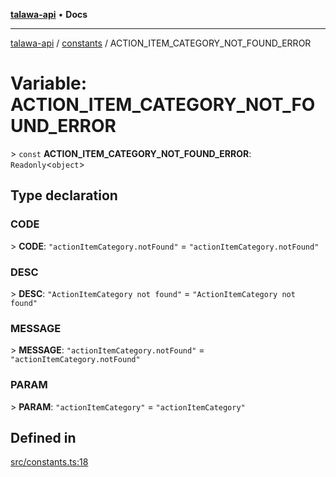 [**talawa-api**](../../README.md) • **Docs**

***

[talawa-api](../../modules.md) / [constants](../README.md) / ACTION\_ITEM\_CATEGORY\_NOT\_FOUND\_ERROR

# Variable: ACTION\_ITEM\_CATEGORY\_NOT\_FOUND\_ERROR

\> `const` **ACTION\_ITEM\_CATEGORY\_NOT\_FOUND\_ERROR**: `Readonly`\<`object`\>

## Type declaration

### CODE

\> **CODE**: `"actionItemCategory.notFound"` = `"actionItemCategory.notFound"`

### DESC

\> **DESC**: `"ActionItemCategory not found"` = `"ActionItemCategory not found"`

### MESSAGE

\> **MESSAGE**: `"actionItemCategory.notFound"` = `"actionItemCategory.notFound"`

### PARAM

\> **PARAM**: `"actionItemCategory"` = `"actionItemCategory"`

## Defined in

[src/constants.ts:18](https://github.com/PalisadoesFoundation/talawa-api/blob/a87b45a1c490c996c3a8a52e117ecbaa4742ef49/src/constants.ts#L18)
